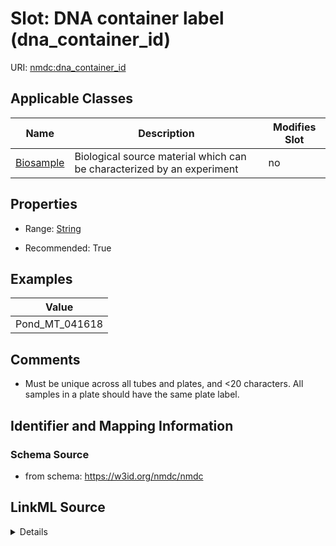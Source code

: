 # Slot: DNA container label (dna_container_id)

URI: [nmdc:dna_container_id](https://w3id.org/nmdc/dna_container_id)



<!-- no inheritance hierarchy -->




## Applicable Classes

| Name | Description | Modifies Slot |
| --- | --- | --- |
[Biosample](Biosample.md) | Biological source material which can be characterized by an experiment |  no  |







## Properties

* Range: [String](String.md)

* Recommended: True






## Examples

| Value |
| --- |
| Pond_MT_041618 |

## Comments

* Must be unique across all tubes and plates, and <20 characters. All samples in a plate should have the same plate label.

## Identifier and Mapping Information







### Schema Source


* from schema: https://w3id.org/nmdc/nmdc




## LinkML Source

<details>
```yaml
name: dna_container_id
title: DNA container label
comments:
- Must be unique across all tubes and plates, and <20 characters. All samples in a
  plate should have the same plate label.
examples:
- value: Pond_MT_041618
from_schema: https://w3id.org/nmdc/nmdc
rank: 9
string_serialization: '{text < 20 characters}'
alias: dna_container_id
domain_of:
- Biosample
slot_group: JGI-Metagenomics
range: string
recommended: true

```
</details>
